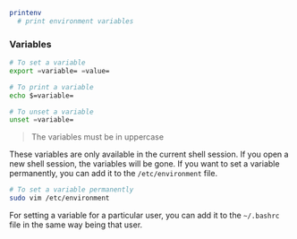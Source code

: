 ```bash
printenv
  # print environment variables
```

### Variables

```bash
# To set a variable
export =variable= =value=

# To print a variable
echo $=variable=

# To unset a variable
unset =variable=
```

> The variables must be in uppercase

These variables are only available in the current shell session. If you open a new shell session, the variables will be gone.
If you want to set a variable permanently, you can add it to the `/etc/environment` file.

```bash
# To set a variable permanently
sudo vim /etc/environment
```

For setting a variable for a particular user, you can add it to the `~/.bashrc` file in the same way being that user.
